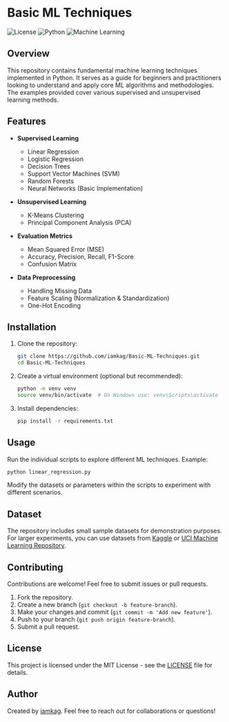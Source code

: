 # Basic ML Techniques

![License](https://img.shields.io/github/license/iamkag/Basic-ML-Techniques)
![Python](https://img.shields.io/badge/Python-3.x-blue)
![Machine Learning](https://img.shields.io/badge/Machine%20Learning-Advannced-green)

## Overview

This repository contains fundamental machine learning techniques implemented in Python. It serves as a guide for beginners and practitioners looking to understand and apply core ML algorithms and methodologies. The examples provided cover various supervised and unsupervised learning methods.

## Features

- **Supervised Learning**
  - Linear Regression
  - Logistic Regression
  - Decision Trees
  - Support Vector Machines (SVM)
  - Random Forests
  - Neural Networks (Basic Implementation)

- **Unsupervised Learning**
  - K-Means Clustering
  - Principal Component Analysis (PCA)

- **Evaluation Metrics**
  - Mean Squared Error (MSE)
  - Accuracy, Precision, Recall, F1-Score
  - Confusion Matrix

- **Data Preprocessing**
  - Handling Missing Data
  - Feature Scaling (Normalization & Standardization)
  - One-Hot Encoding

## Installation

1. Clone the repository:
   ```bash
   git clone https://github.com/iamkag/Basic-ML-Techniques.git
   cd Basic-ML-Techniques
   ```
2. Create a virtual environment (optional but recommended):
   ```bash
   python -m venv venv
   source venv/bin/activate  # On Windows use: venv\Scripts\activate
   ```
3. Install dependencies:
   ```bash
   pip install -r requirements.txt
   ```

## Usage

Run the individual scripts to explore different ML techniques. Example:
```bash
python linear_regression.py
```
Modify the datasets or parameters within the scripts to experiment with different scenarios.

## Dataset

The repository includes small sample datasets for demonstration purposes. For larger experiments, you can use datasets from [Kaggle](https://www.kaggle.com/) or [UCI Machine Learning Repository](https://archive.ics.uci.edu/ml/index.php).

## Contributing

Contributions are welcome! Feel free to submit issues or pull requests.

1. Fork the repository.
2. Create a new branch (`git checkout -b feature-branch`).
3. Make your changes and commit (`git commit -m 'Add new feature'`).
4. Push to your branch (`git push origin feature-branch`).
5. Submit a pull request.

## License

This project is licensed under the MIT License - see the [LICENSE](LICENSE) file for details.

## Author

Created by [iamkag](https://github.com/iamkag). Feel free to reach out for collaborations or questions!


